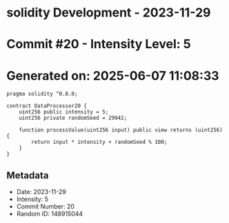 ﻿# solidity Development - 2023-11-29
# Commit #20 - Intensity Level: 5
# Generated on: 2025-06-07 11:08:33
```solidity
pragma solidity ^0.8.0;

contract DataProcessor20 {
    uint256 public intensity = 5;
    uint256 private randomSeed = 29942;

    function processValue(uint256 input) public view returns (uint256) {
        return input * intensity + randomSeed % 100;
    }
}
```
## Metadata
- Date: 2023-11-29
- Intensity: 5
- Commit Number: 20
- Random ID: 148915044
